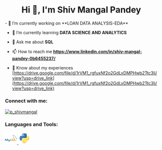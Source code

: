 <h1 align="center">Hi 👋, I'm Shiv Mangal Pandey</h1>
- 🔭 I’m currently working on **LOAN DATA ANALYSIS-EDA**

- 🌱 I’m currently learning **DATA SCIENCE AND ANALYTICS**

- 💬 Ask me about **SQL**

- 📫 How to reach me **https://www.linkedin.com/in/shiv-mangal-pandey-0b6455237/**

- 📄 Know about my experiences [https://drive.google.com/file/d/1rVM1_rgfuxNf2o2GdLvDMPHwb2Ttc3li/view?usp=drive_link](https://drive.google.com/file/d/1rVM1_rgfuxNf2o2GdLvDMPHwb2Ttc3li/view?usp=drive_link)

<h3 align="left">Connect with me:</h3>
<p align="left">
<a href="https://instagram.com/p_shivmangal" target="blank"><img align="center" src="https://raw.githubusercontent.com/rahuldkjain/github-profile-readme-generator/master/src/images/icons/Social/instagram.svg" alt="p_shivmangal" height="30" width="40" /></a>
</p>

<h3 align="left">Languages and Tools:</h3>
<p align="left"> <a href="https://www.mysql.com/" target="_blank" rel="noreferrer"> <img src="https://raw.githubusercontent.com/devicons/devicon/master/icons/mysql/mysql-original-wordmark.svg" alt="mysql" width="40" height="40"/> </a> <a href="https://www.python.org" target="_blank" rel="noreferrer"> <img src="https://raw.githubusercontent.com/devicons/devicon/master/icons/python/python-original.svg" alt="python" width="40" height="40"/> </a> </p>
